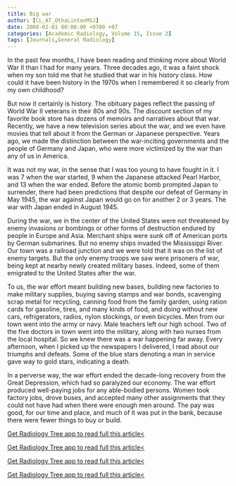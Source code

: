 ```yaml
---
title: Big war
author: [CL_AT_OthaLintonMSJ]
date: 2008-02-01 00:00:00 +0700 +07
categories: [Academic Radiology, Volume 15, Issue 2]
tags: [Journals,General Radiology]
---
```

In the past few months, I have been reading and thinking more about World War II than I had for many years. Three decades ago, it was a faint shock when my son told me that he studied that war in his history class. How could it have been history in the 1970s when I remembered it so clearly from my own childhood?

But now it certainly is history. The obituary pages reflect the passing of World War II veterans in their 80s and 90s. The discount section of my favorite book store has dozens of memoirs and narratives about that war. Recently, we have a new television series about the war, and we even have movies that tell about it from the German or Japanese perspective. Years ago, we made the distinction between the war-inciting governments and the people of Germany and Japan, who were more victimized by the war than any of us in America.

It was not my war, in the sense that I was too young to have fought in it. I was 7 when the war started, 9 when the Japanese attacked Pearl Harbor, and 13 when the war ended. Before the atomic bomb prompted Japan to surrender, there had been predictions that despite our defeat of Germany in May 1945, the war against Japan would go on for another 2 or 3 years. The war with Japan ended in August 1945.

During the war, we in the center of the United States were not threatened by enemy invasions or bombings or other forms of destruction endured by people in Europe and Asia. Merchant ships were sunk off of American ports by German submarines. But no enemy ships invaded the Mississippi River. Our town was a railroad junction and we were told that it was on the list of enemy targets. But the only enemy troops we saw were prisoners of war, being kept at nearby newly created military bases. Indeed, some of them emigrated to the United States after the war.

To us, the war effort meant building new bases, building new factories to make military supplies, buying saving stamps and war bonds, scavenging scrap metal for recycling, canning food from the family garden, using ration cards for gasoline, tires, and many kinds of food, and doing without new cars, refrigerators, radios, nylon stockings, or even bicycles. Men from our town went into the army or navy. Male teachers left our high school. Two of the five doctors in town went into the military, along with two nurses from the local hospital. So we knew there was a war happening far away. Every afternoon, when I picked up the newspapers I delivered, I read about our triumphs and defeats. Some of the blue stars denoting a man in service gave way to gold stars, indicating a death.

In a perverse way, the war effort ended the decade-long recovery from the Great Depression, which had so paralyzed our economy. The war effort produced well-paying jobs for any able-bodied persons. Women took factory jobs, drove buses, and accepted many other assignments that they could not have had when there were enough men around. The pay was good, for our time and place, and much of it was put in the bank, because there were fewer things to buy or build.

[Get Radiology Tree app to read full this article<](https://clinicalpub.com/app)

[Get Radiology Tree app to read full this article<](https://clinicalpub.com/app)

[Get Radiology Tree app to read full this article<](https://clinicalpub.com/app)

[Get Radiology Tree app to read full this article<](https://clinicalpub.com/app)